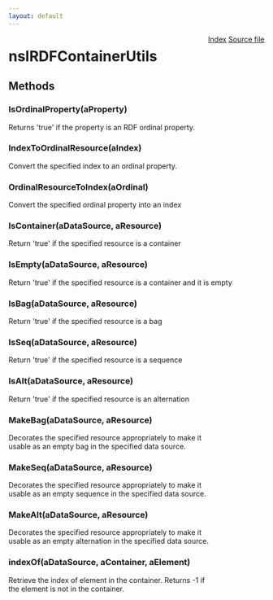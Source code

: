 ```yaml
---
layout: default
---
```

<div class='links' style='float:right'><a href="../index.html">Index</a>
<a href="http://dxr.mozilla.org/mozilla-central/source/rdf/base/nsIRDFContainerUtils.idl">Source file</a>
</div>

# nsIRDFContainerUtils #

## Methods ##

### IsOrdinalProperty(aProperty) ###
  
Returns 'true' if the property is an RDF ordinal property.  
  

### IndexToOrdinalResource(aIndex) ###
  
Convert the specified index to an ordinal property.  
  

### OrdinalResourceToIndex(aOrdinal) ###
  
Convert the specified ordinal property into an index  
  

### IsContainer(aDataSource, aResource) ###
  
Return 'true' if the specified resource is a container  
  

### IsEmpty(aDataSource, aResource) ###
  
Return 'true' if the specified resource is a container and it is empty  
  

### IsBag(aDataSource, aResource) ###
  
Return 'true' if the specified resource is a bag  
  

### IsSeq(aDataSource, aResource) ###
  
Return 'true' if the specified resource is a sequence  
  

### IsAlt(aDataSource, aResource) ###
  
Return 'true' if the specified resource is an alternation  
  

### MakeBag(aDataSource, aResource) ###
  
Decorates the specified resource appropriately to make it  
usable as an empty bag in the specified data source.  
  

### MakeSeq(aDataSource, aResource) ###
  
Decorates the specified resource appropriately to make it  
usable as an empty sequence in the specified data source.  
  

### MakeAlt(aDataSource, aResource) ###
  
Decorates the specified resource appropriately to make it  
usable as an empty alternation in the specified data source.  
  

### indexOf(aDataSource, aContainer, aElement) ###
  
Retrieve the index of element in the container. Returns -1 if  
the element is not in the container.  
  
